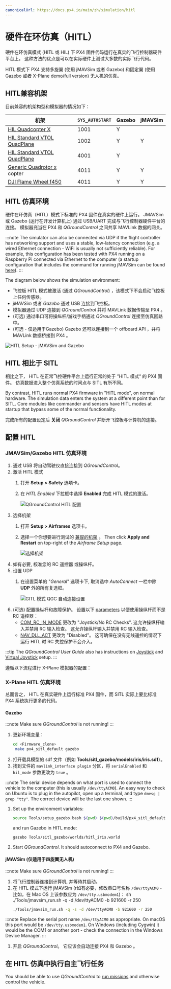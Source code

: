 ```yaml
---
canonicalUrl: https://docs.px4.io/main/zh/simulation/hitl
---
```


# 硬件在环仿真（HITL）

硬件在环仿真模式 (HITL 或 HIL) 下 PX4 固件代码运行在真实的飞行控制器硬件平台上。 这种方法的优点是可以在实际硬件上测试大多数的实际飞行代码。

HITL 模式下 PX4 支持多旋翼 (使用 jMAVSim 或者 Gazebo) 和固定翼 (使用 Gazebo 或者 X-Plane demo/full version) 无人机的仿真。


<a id="compatible_airframe"></a>

## HITL兼容机架

目前兼容的机架构型和模拟器的情况如下：

| 机架                                                                                                               | `SYS_AUTOSTART` | Gazebo | jMAVSim |
| ---------------------------------------------------------------------------------------------------------------- | --------------- | ------ | ------- |
| [HIL Quadcopter X](../airframes/airframe_reference.md#simulation-plane)                                          | 1001            | Y      |         |
| [HIL Standard VTOL QuadPlane](../airframes/airframe_reference.md#copter_simulation_(copter)_hil_quadcopter_x)    | 1002            | Y      | Y       |
| [HIL Standard VTOL QuadPlane](../airframes/airframe_reference.md#vtol_standard_vtol_hil_standard_vtol_quadplane) | 4001            | Y      |         |
| [Generic Quadrotor x](../airframes/airframe_reference.md#copter_quadrotor_x_generic_quadcopter) copter           | 4011            | Y      | Y       |
| [DJI Flame Wheel f450](../airframes/airframe_reference.md#copter_quadrotor_x_dji_f450_w/_dji_escs)               | 4011            | Y      | Y       |


<a id="simulation_environment"></a>

## HITL 仿真环境

硬件在环仿真（HITL）模式下标准的 PX4 固件在真实的硬件上运行。 JMAVSim 或 Gazebo (运行在开发计算机上) 通过 USB/UART 完成与飞行控制器硬件平台的连接。 模拟器充当在 PX4 和 *QGroundControl* 之间共享 MAVLink 数据的网关。

:::note
The simulator can also be connected via UDP if the flight controller has networking support and uses a stable, low-latency connection (e.g. a wired Ethernet connection - WiFi is usually not sufficiently reliable). For example, this configuration has been tested with PX4 running on a Raspberry Pi connected via Ethernet to the computer (a startup configuration that includes the command for running jMAVSim can be found [here](https://github.com/PX4/PX4-Autopilot/blob/release/1.13/posix-configs/rpi/px4_hil.config)).
:::

The diagram below shows the simulation environment:
* 飞控板 HITL 模式被激活 (通过 *QGroundControl*) ，该模式下不会启动飞控板上任何传感器。
* *jMAVSim* 或者 *Gazebo* 通过 USB 连接到飞控板。
* 模拟器通过 UDP 连接到 *QGroundControl* 并将 MAVLink 数据传输至 PX4 。
* (可选) 通过串口可将操纵杆/游戏手柄通过 *QGroundControl* 连接至仿真回路中。
* (可选 - 仅适用于Gazebo) Gazebo 还可以连接到一个 offboard API ，并将 MAVLink 数据桥接到 PX4 。

![HITL Setup - jMAVSim and Gazebo](../../assets/simulation/px4_hitl_overview_jmavsim_gazebo.png)


## HITL 相比于 SITL

相比之下， HITL 在正常飞控硬件平台上运行正常的处于 ”HITL 模式“ 的 PX4 固件。 仿真数据进入整个仿真系统的时间点与 SITL 有所不同。

By contrast, HITL runs normal PX4 firmware in "HITL mode", on normal hardware. The simulation data enters the system at a different point than for SITL. Core modules like commander and sensors have HITL modes at startup that bypass some of the normal functionality.

完成所有的配置设定后 **关闭** *QGroundControl* 并断开飞控板与计算机的连接。


## 配置 HITL

### JMAVSim/Gazebo HITL 仿真环境

1. 通过 USB 将自动驾驶仪直接连接到 *QGroundControl*。
1. 激活 HITL 模式
   1. 打开 **Setup > Safety** 选项卡。
   1. 在 *HITL Enabled* 下拉框中选择 **Enabled** 完成 HITL 模式的激活。

      ![QGroundControl HITL 配置](../../assets/gcs/qgc_hitl_config.png)
1. 选择机架
   1. 打开 **Setup > Airframes** 选项卡。
   1. 选择一个你想要进行测试的 [兼容的机架](#compatible_airframe) 。 Then click **Apply and Restart** on top-right of the *Airframe Setup* page.

      ![选择机架](../../assets/gcs/qgc_hil_config.png)
1. 如有必要, 校准您的 RC 遥控器 或操纵杆。
1. 设置 UDP
   1. 在设置菜单的 "*General*" 选项卡下, 取消选中 *AutoConnect* 一栏中除 **UDP** 外的所有复选框。

      ![GITL 模式 QGC 自动连接设置](../../assets/gcs/qgc_hitl_autoconnect.png)
1. (可选) 配置操纵杆和故障保护。 设置以下 [parameters](https://docs.px4.io/en/advanced_config/parameters.html#finding-a-parameter) 以便使用操纵杆而不是 RC 遥控器：
   * [COM_RC_IN_MODE](../advanced/parameter_reference.md#COM_RC_IN_MODE) 更改为 "Joystick/No RC Checks". 这允许操纵杆输入并禁用 RC 输入检查。 这允许操纵杆输入并禁用 RC 输入检查。
   * [NAV_DLL_ACT](../advanced/parameter_reference.md#NAV_DLL_ACT) 更改为 "Disabled"。 这可确保在没有无线遥控的情况下运行 HITL 时 RC 失控保护不会介入。

:::tip
The *QGroundControl User Guide* also has instructions on [Joystick](https://docs.qgroundcontrol.com/en/SetupView/Joystick.html) and [Virtual Joystick](https://docs.qgroundcontrol.com/en/SettingsView/VirtualJoystick.html) setup.
:::

遵循以下流程进行 X-Plane 模拟器的配置：

### X-Plane HITL 仿真环境

总而言之， HITL 在真实硬件上运行标准 PX4 固件，而 SITL 实际上要比标准 PX4 系统执行更多的代码。

#### Gazebo

:::note
Make sure *QGroundControl* is not running!
:::

1. 更新环境变量：
   ```sh
   cd <Firmware_clone>
    make px4_sitl_default gazebo
   ```
1. 打开载具模型的 sdf 文件（例如 **Tools/sitl_gazebo/models/iris/iris.sdf**）。
1. 找到文件的 `mavlink_interface plugin` 分区，将 `serialEnabled` 和 `hil_mode` 参数更改为 `true` 。

:::note
The serial device depends on what port is used to connect the vehicle to the computer (this is usually `/dev/ttyACM0`). An easy way to check on Ubuntu is to plug in the autopilot, open up a terminal, and type `dmesg | grep "tty"`. The correct device will be the last one shown.
:::

1. Set up the environment variables:
   ```sh
   source Tools/setup_gazebo.bash $(pwd) $(pwd)/build/px4_sitl_default
   ```
   and run Gazebo in HITL mode:
   ```sh
   gazebo Tools/sitl_gazebo/worlds/hitl_iris.world
   ```
1. Start *QGroundControl*. It should autoconnect to PX4 and Gazebo.

<a id="jmavsim_hitl_configuration"></a>

#### jMAVSim (仅适用于四旋翼无人机)

:::note
Make sure *QGroundControl* is not running!
:::

1. 将飞行控制器连接到计算机, 并等待其启动。
1. 在 HITL 模式下运行 jMAVSim (r如有必要，修改串口号名称 `/dev/ttyACM0` - 比如，在 Mac OS 上该参数应为 `/dev/tty.usbmodem1`)： sh ./Tools/jmavsim_run.sh -q -d /dev/ttyACM0 -b 921600 -r 250
   ```sh
   ./Tools/jmavsim_run.sh -q -s -d /dev/ttyACM0 -b 921600 -r 250
   ```

:::note
Replace the serial port name `/dev/ttyACM0` as appropriate. On macOS this port would be `/dev/tty.usbmodem1`. On Windows (including Cygwin) it would be the COM1 or another port - check the connection in the Windows Device Manager.
:::
1. 开启 *QGroundControl*。 它应该会自动连接 PX4 和 Gazebo 。


## 在 HITL 仿真中执行自主飞行任务

You should be able to use *QGroundControl* to [run missions](https://docs.qgroundcontrol.com/master/en/FlyView/FlyView.html#missions) and otherwise control the vehicle.
